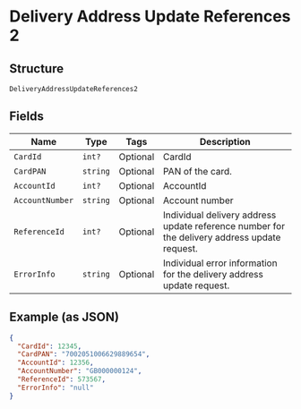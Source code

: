 
# Delivery Address Update References 2

## Structure

`DeliveryAddressUpdateReferences2`

## Fields

| Name | Type | Tags | Description |
|  --- | --- | --- | --- |
| `CardId` | `int?` | Optional | CardId |
| `CardPAN` | `string` | Optional | PAN of the card. |
| `AccountId` | `int?` | Optional | AccountId |
| `AccountNumber` | `string` | Optional | Account number |
| `ReferenceId` | `int?` | Optional | Individual delivery address update reference number for the delivery address update request. |
| `ErrorInfo` | `string` | Optional | Individual error information for the delivery address update request. |

## Example (as JSON)

```json
{
  "CardId": 12345,
  "CardPAN": "7002051006629889654",
  "AccountId": 12356,
  "AccountNumber": "GB000000124",
  "ReferenceId": 573567,
  "ErrorInfo": "null"
}
```

